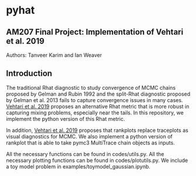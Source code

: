 # pyhat
## AM207 Final Project: Implementation of Vehtari et al. 2019
Authors: Tanveer Karim and Ian Weaver

## Introduction
The traditional Rhat diagnostic to study convergence of MCMC chains proposed by Gelman and Rubin 1992 and the split-Rhat diagnostic proposed by Gelman et al. 2013 fails to capture convergence issues in many cases. [Vehtari et al. 2019](https://arxiv.org/pdf/1903.08008.pdf) proposes an alternative Rhat metric that is more robust in capturing mixing problems, especially near the tails. In this repository, we implement the python version of this Rhat metric. 

In addition, [Vehtari et al. 2019](https://arxiv.org/pdf/1903.08008.pdf) proposes that rankplots replace traceplots as visual diagnostics for MCMC. We also implement a python version of rankplot that is able to take pymc3 MultiTrace chain objects as inputs. 

All the necessary functions can be found in codes/utils.py. All the necessary plotting functions can be found in codes/plotutils.py. We include a toy model problem in examples/toymodel_gaussian.ipynb.
